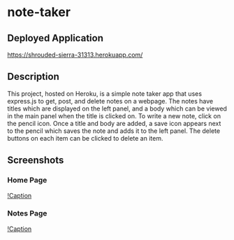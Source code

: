 # note-taker

## Deployed Application
https://shrouded-sierra-31313.herokuapp.com/

## Description
This project, hosted on Heroku, is a simple note taker app that uses express.js to get, post, and delete notes on a webpage. The notes have titles which are displayed on the left panel, and a body which can be viewed in the main panel when the title is clicked on. To write a new note, click on the pencil icon. Once a title and body are added, a save icon appears next to the pencil which saves the note and adds it to the left panel. The delete buttons on each item can be clicked to delete an item.

## Screenshots

### Home Page
[!Caption](./public/assets/images/grab-1.png)

### Notes Page
[!Caption](./public/assets/images/grab-2.png)
